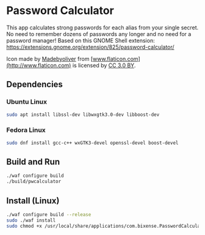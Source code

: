 # Password Calculator

This app calculates strong passwords for each alias from your single secret. No need to remember
dozens of passwords any longer and no need for a password manager! Based on this GNOME Shell
extension: https://extensions.gnome.org/extension/825/password-calculator/

Icon made by [Madebyoliver](http://www.flaticon.com/authors/madebyoliver) from
[www.flaticon.com](http://www.flaticon.com) is licensed by
[CC 3.0 BY](http://creativecommons.org/licenses/by/3.0/).

## Dependencies

### Ubuntu Linux

```sh
sudo apt install libssl-dev libwxgtk3.0-dev libboost-dev
```

### Fedora Linux

```sh
sudo dnf install gcc-c++ wxGTK3-devel openssl-devel boost-devel
```

## Build and Run

```sh
./waf configure build
./build/pwcalculator
```

## Install (Linux)

```sh
./waf configure build --release
sudo ./waf install
sudo chmod +x /usr/local/share/applications/com.bixense.PasswordCalculator.desktop
```
